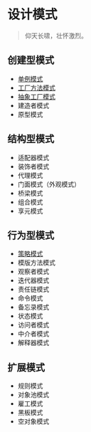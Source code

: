 # 设计模式

> 仰天长啸，壮怀激烈。

## 创建型模式
- [单例模式](/design-patterns/build/singleton.md)
- [工厂方法模式](/design-patterns/build/factory.md)
- [抽象工厂模式](/design-patterns/build/abstract-factory.md)
- 建造者模式
- 原型模式

## 结构型模式
- 适配器模式
- 装饰者模式
- 代理模式
- 门面模式（外观模式）
- 桥梁模式
- 组合模式
- 享元模式

## 行为型模式

- [策略模式](/design-patterns/behavioral/strategy.md)
- 模版方法模式
- 观察者模式
- 迭代器模式
- 责任链模式
- 命令模式
- 备忘录模式
- 状态模式
- 访问者模式
- 中介者模式
- 解释器模式

## 扩展模式

- 规则模式
- 对象池模式
- 雇工模式
- 黑板模式
- 空对象模式
